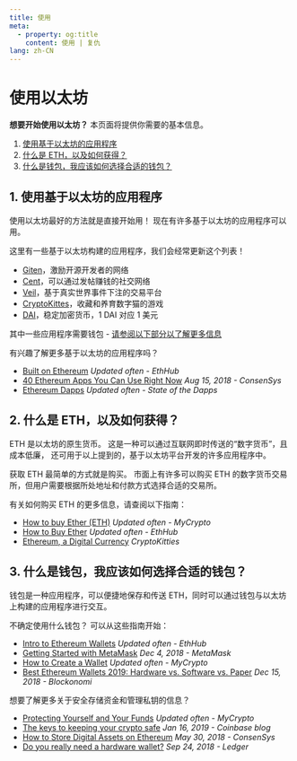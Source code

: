 ```yaml
---
title: 使用
meta:
  - property: og:title
    content: 使用 | 复仇
lang: zh-CN
---
```


# 使用以太坊

<div class="featured">

**想要开始使用以太坊？** 本页面将提供你需要的基本信息。

1. [使用基于以太坊的应用程序](#_1-이더리움-디앱-사용하기)
2. [什么是 ETH，以及如何获得？](#_2-什么是-eth，以及如何获得？)
3. [什么是钱包，我应该如何选择合适的钱包？](#_3-什么是钱包，我应该如何选择合适的钱包？)

</div>

## 1. 使用基于以太坊的应用程序

使用以太坊最好的方法就是直接开始用！ 现在有许多基于以太坊的应用程序可以用。

这里有一些基于以太坊构建的应用程序，我们会经常更新这个列表！

- [Giten](https://gitcoin.co)，激励开源开发者的网络
- [Cent](https://beta.cent.co)，可以通过发帖赚钱的社交网络
- [Veil](https://app.veil.co)，基于真实世界事件下注的交易平台
- [CryptoKittes](https://www.cryptokitties.co)，收藏和养育数字猫的游戏
- [DAI](https://makerdao.com/en/)，稳定加密货币，1 DAI 对应 1 美元

其中一些应用程序需要钱包 - [请参阅以下部分以了解更多信息](#_3-什么是钱包，我应该如何选择合适的钱包？)

有兴趣了解更多基于以太坊的应用程序吗？

- [Built on Ethereum](https://docs.ethhub.io/built-on-ethereum/built-on-ethereum/) _Updated often - EthHub_
- [40 Ethereum Apps You Can Use Right Now](https://media.consensys.net/40-ethereum-apps-you-can-use-right-now-d643333769f7) _Aug 15, 2018 - ConsenSys_
- [Ethereum Dapps](https://www.stateofthedapps.com/rankings/platform/ethereum) _Updated often - State of the Dapps_

## 2. 什么是 ETH，以及如何获得？

ETH 是以太坊的原生货币。 这是一种可以通过互联网即时传送的“数字货币”，且成本低廉， 还可用于以上提到的，基于以太坊平台开发的许多应用程序中。

获取 ETH 最简单的方式就是购买。 市面上有许多可以购买 ETH 的数字货币交易所，但用户需要根据所处地址和付款方式选择合适的交易所。

有关如何购买 ETH 的更多信息，请查阅以下指南：

- [How to buy Ether (ETH)](https://support.mycrypto.com/how-to/getting-started/how-to-buy-ether-with-usd) _Updated often - MyCrypto_
- [How to Buy Ether](https://docs.ethhub.io/using-ethereum/how-to-buy-ether/) _Updated often - EthHub_
- [Ethereum, a Digital Currency](https://www.cryptokitties.co/faq#ethereum-a-digital-currency) _CryptoKitties_

## 3. 什么是钱包，我应该如何选择合适的钱包？

钱包是一种应用程序，可以便捷地保存和传送 ETH，同时可以通过钱包与以太坊上构建的应用程序进行交互。

不确定使用什么钱包？ 可以从这些指南开始：

- [Intro to Ethereum Wallets](https://docs.ethhub.io/using-ethereum/wallets/intro-to-ethereum-wallets/) _Updated often - EthHub_
- [Getting Started with MetaMask](https://metamask.zendesk.com/hc/en-us/articles/360015489531-Getting-Started-With-MetaMask-Part-1-) _Dec 4, 2018 - MetaMask_
- [How to Create a Wallet](https://support.mycrypto.com/getting-started/creating-a-new-wallet-on-mycrypto.html) _Updated often - MyCrypto_
- [Best Ethereum Wallets 2019: Hardware vs. Software vs. Paper](https://blockonomi.com/best-ethereum-wallets/) _Dec 15, 2018 - Blockonomi_

想要了解更多关于安全存储资金和管理私钥的信息？

- [Protecting Yourself and Your Funds](https://support.mycrypto.com/staying-safe/protecting-yourself-and-your-funds) _Updated often - MyCrypto_
- [The keys to keeping your crypto safe](https://blog.coinbase.com/the-keys-to-keeping-your-crypto-safe-96d497cce6cf) _Jan 16, 2019 - Coinbase blog_
- [How to Store Digital Assets on Ethereum](https://media.consensys.net/how-to-store-digital-assets-on-ethereum-a2bfdcf66bd0) _May 30, 2018 - ConsenSys_
- [Do you really need a hardware wallet?](https://medium.com/ledger-on-security-and-blockchain/ledger-101-part-1-do-you-really-need-a-hardware-wallet-7f5abbadd945) _Sep 24, 2018 - Ledger_
